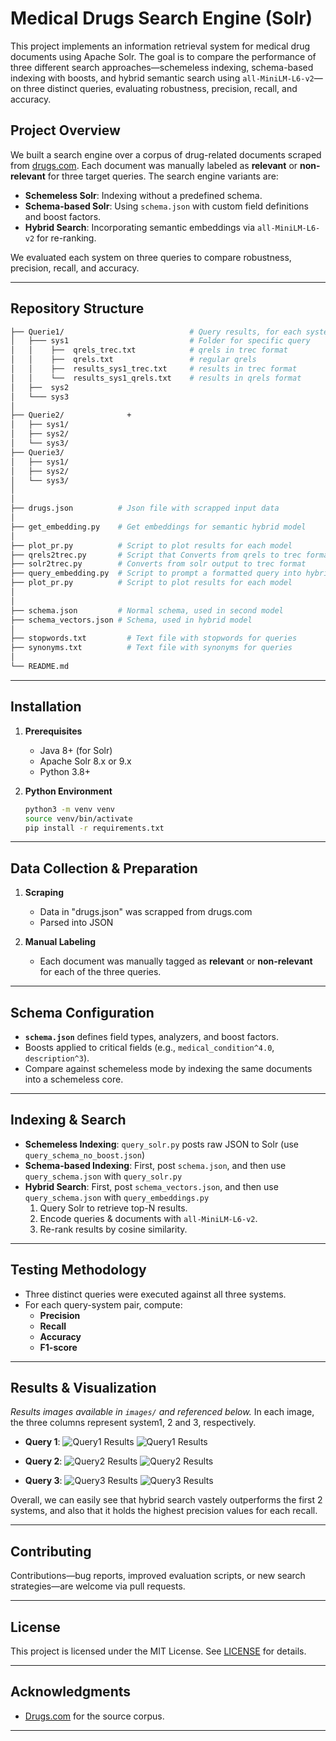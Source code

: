 # Medical Drugs Search Engine (Solr)

This project implements an information retrieval system for medical drug documents using Apache Solr. The goal is to compare the performance of three different search approaches—schemeless indexing, schema-based indexing with boosts, and hybrid semantic search using `all-MiniLM-L6-v2`—on three distinct queries, evaluating robustness, precision, recall, and accuracy.



## Project Overview

We built a search engine over a corpus of drug-related documents scraped from [drugs.com](https://www.drugs.com). Each document was manually labeled as **relevant** or **non-relevant** for three target queries. The search engine variants are:

- **Schemeless Solr**: Indexing without a predefined schema.
- **Schema-based Solr**: Using `schema.json` with custom field definitions and boost factors.
- **Hybrid Search**: Incorporating semantic embeddings via `all-MiniLM-L6-v2` for re-ranking.

We evaluated each system on three queries to compare robustness, precision, recall, and accuracy.

---

## Repository Structure

```bash
├── Querie1/                            # Query results, for each system
│   ├─── sys1                           # Folder for specific query
│   │    ├──  qrels_trec.txt            # qrels in trec format
│   │    ├──  qrels.txt                 # regular qrels
│   │    ├──  results_sys1_trec.txt     # results in trec format
│   │    └──  results_sys1_qrels.txt    # results in qrels format
│   ├──  sys2
│   └─── sys3     
│
├── Querie2/              +
│   ├── sys1/          
│   ├── sys2/
│   └── sys3/
├── Querie3/
│   ├── sys1/           
│   ├── sys2/
│   └── sys3/ 
│
│
├── drugs.json          # Json file with scrapped input data
│
├── get_embedding.py    # Get embeddings for semantic hybrid model
│
├── plot_pr.py          # Script to plot results for each model
├── qrels2trec.py       # Script that Converts from qrels to trec format
├── solr2trec.py        # Converts from solr output to trec format
├── query_embedding.py  # Script to prompt a formatted query into hybrid model
├── plot_pr.py          # Script to plot results for each model
│
│
├── schema.json         # Normal schema, used in second model
├── schema_vectors.json # Schema, used in hybrid model
│
├── stopwords.txt         # Text file with stopwords for queries
├── synonyms.txt          # Text file with synonyms for queries
│
└── README.md
```

---

## Installation

1. **Prerequisites**
   - Java 8+ (for Solr)
   - Apache Solr 8.x or 9.x
   - Python 3.8+



3. **Python Environment**
   ```bash
   python3 -m venv venv
   source venv/bin/activate
   pip install -r requirements.txt
   ```

---

## Data Collection & Preparation

1. **Scraping**
   - Data in "drugs.json" was scrapped from drugs.com
   - Parsed into JSON 

2. **Manual Labeling**
   - Each document was manually tagged as **relevant** or **non-relevant** for each of the three queries.

---

## Schema Configuration

- **`schema.json`** defines field types, analyzers, and boost factors.
- Boosts applied to critical fields (e.g., `medical_condition^4.0`, `description^3`).
- Compare against schemeless mode by indexing the same documents into a schemeless core.

---

## Indexing & Search

- **Schemeless Indexing**: `query_solr.py` posts raw JSON to Solr (use `query_schema_no_boost.json`)
- **Schema-based Indexing**: First, post `schema.json`, and then use `query_schema.json` with `query_solr.py`
- **Hybrid Search**: First, post `schema_vectors.json`, and then use `query_schema.json` with `query_embeddings.py`
  1. Query Solr to retrieve top-N results.
  2. Encode queries & documents with `all-MiniLM-L6-v2`.
  3. Re-rank results by cosine similarity.

---

## Testing Methodology

- Three distinct queries were executed against all three systems.
- For each query-system pair, compute:
  - **Precision**
  - **Recall**
  - **Accuracy**
  - **F1-score**

---

## Results & Visualization

*Results images available in `images/` and referenced below.*
In each image, the three columns represent system1, 2 and 3, respectively.

- **Query 1**: ![Query1 Results](images/query1.png)
               ![Query1 Results](images/query1_graphs.png)

- **Query 2**: ![Query2 Results](images/query2.png)
               ![Query2 Results](images/query2_graphs.png)

- **Query 3**: ![Query3 Results](images/query3.png)
               ![Query3 Results](images/query3_graphs.png)

Overall, we can easily see that hybrid search vastely outperforms the first 2 systems, and also that it holds the highest precision values for each recall. 

---

## Contributing

Contributions—bug reports, improved evaluation scripts, or new search strategies—are welcome via pull requests.

---

## License

This project is licensed under the MIT License. See [LICENSE](LICENSE) for details.

---

## Acknowledgments

- [Drugs.com](https://www.drugs.com) for the source corpus.

---


